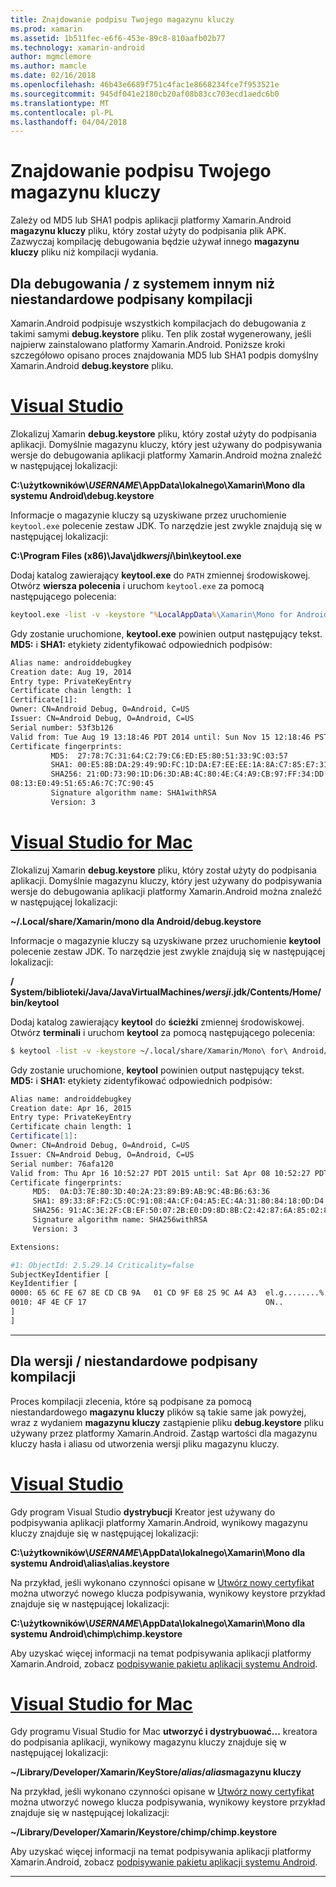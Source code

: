 ```yaml
---
title: Znajdowanie podpisu Twojego magazynu kluczy
ms.prod: xamarin
ms.assetid: 1b511fec-e6f6-453e-89c8-810aafb02b77
ms.technology: xamarin-android
author: mgmclemore
ms.author: mamcle
ms.date: 02/16/2018
ms.openlocfilehash: 46b43e6689f751c4fac1e8668234fce7f953521e
ms.sourcegitcommit: 945df041e2180cb20af08b83cc703ecd1aedc6b0
ms.translationtype: MT
ms.contentlocale: pl-PL
ms.lasthandoff: 04/04/2018
---
```

# <a name="finding-your-keystores-signature"></a>Znajdowanie podpisu Twojego magazynu kluczy

Zależy od MD5 lub SHA1 podpis aplikacji platformy Xamarin.Android **magazynu kluczy** pliku, który został użyty do podpisania plik APK. Zazwyczaj kompilację debugowania będzie używał innego **magazynu kluczy** pliku niż kompilacji wydania.

## <a name="for-debug--non-custom-signed-builds"></a>Dla debugowania / z systemem innym niż niestandardowe podpisany kompilacji

Xamarin.Android podpisuje wszystkich kompilacjach do debugowania z takimi samymi **debug.keystore** pliku. Ten plik został wygenerowany, jeśli najpierw zainstalowano platformy Xamarin.Android. Poniższe kroki szczegółowo opisano proces znajdowania MD5 lub SHA1 podpis domyślny Xamarin.Android **debug.keystore** pliku.

# <a name="visual-studiotabvswin"></a>[Visual Studio](#tab/vswin)

Zlokalizuj Xamarin **debug.keystore** pliku, który został użyty do podpisania aplikacji. Domyślnie magazynu kluczy, który jest używany do podpisywania wersje do debugowania aplikacji platformy Xamarin.Android można znaleźć w następującej lokalizacji:

**C:\\użytkowników\\*USERNAME*\\AppData\\lokalnego\\Xamarin\\Mono dla systemu Android\\debug.keystore**

Informacje o magazynie kluczy są uzyskiwane przez uruchomienie `keytool.exe` polecenie zestaw JDK. To narzędzie jest zwykle znajdują się w następującej lokalizacji:

**C:\\Program Files (x86)\\Java\\jdk*wersji*\\bin\\keytool.exe**

Dodaj katalog zawierający **keytool.exe** do `PATH` zmiennej środowiskowej.
Otwórz **wiersza polecenia** i uruchom `keytool.exe` za pomocą następującego polecenia:

```cmd
keytool.exe -list -v -keystore "%LocalAppData%\Xamarin\Mono for Android\debug.keystore" -alias androiddebugkey -storepass android -keypass android
```

Gdy zostanie uruchomione, **keytool.exe** powinien output następujący tekst. **MD5:** i **SHA1:** etykiety zidentyfikować odpowiednich podpisów:

```cmd
Alias name: androiddebugkey
Creation date: Aug 19, 2014
Entry type: PrivateKeyEntry
Certificate chain length: 1
Certificate[1]:
Owner: CN=Android Debug, O=Android, C=US
Issuer: CN=Android Debug, O=Android, C=US
Serial number: 53f3b126
Valid from: Tue Aug 19 13:18:46 PDT 2014 until: Sun Nov 15 12:18:46 PST 2043
Certificate fingerprints:
         MD5:  27:78:7C:31:64:C2:79:C6:ED:E5:80:51:33:9C:03:57
         SHA1: 00:E5:8B:DA:29:49:9D:FC:1D:DA:E7:EE:EE:1A:8A:C7:85:E7:31:23
         SHA256: 21:0D:73:90:1D:D6:3D:AB:4C:80:4E:C4:A9:CB:97:FF:34:DD:B4:42:FC:
08:13:E0:49:51:65:A6:7C:7C:90:45
         Signature algorithm name: SHA1withRSA
         Version: 3
```


# <a name="visual-studio-for-mactabvsmac"></a>[Visual Studio for Mac](#tab/vsmac)

Zlokalizuj Xamarin **debug.keystore** pliku, który został użyty do podpisania aplikacji. Domyślnie magazynu kluczy, który jest używany do podpisywania wersje do debugowania aplikacji platformy Xamarin.Android można znaleźć w następującej lokalizacji:

**~/.Local/share/Xamarin/mono dla Android/debug.keystore**


Informacje o magazynie kluczy są uzyskiwane przez uruchomienie **keytool** polecenie zestaw JDK. To narzędzie jest zwykle znajdują się w następującej lokalizacji:

**/ System/biblioteki/Java/JavaVirtualMachines/*wersji*.jdk/Contents/Home/bin/keytool**

Dodaj katalog zawierający **keytool** do **ścieżki** zmiennej środowiskowej.
Otwórz **terminali** i uruchom **keytool** za pomocą następującego polecenia:

```bash
$ keytool -list -v -keystore ~/.local/share/Xamarin/Mono\ for\ Android/debug.keystore -alias androiddebugkey -storepass android -keypass android
```

Gdy zostanie uruchomione, **keytool** powinien output następujący tekst. **MD5:** i **SHA1:** etykiety zidentyfikować odpowiednich podpisów:

```bash
Alias name: androiddebugkey
Creation date: Apr 16, 2015
Entry type: PrivateKeyEntry
Certificate chain length: 1
Certificate[1]:
Owner: CN=Android Debug, O=Android, C=US
Issuer: CN=Android Debug, O=Android, C=US
Serial number: 76afa120
Valid from: Thu Apr 16 10:52:27 PDT 2015 until: Sat Apr 08 10:52:27 PDT 2045
Certificate fingerprints:
     MD5:  0A:D3:7E:80:3D:40:2A:23:89:B9:AB:9C:4B:B6:63:36
     SHA1: 89:33:8F:F2:C5:0C:91:08:4A:CF:04:A5:EC:4A:31:80:84:18:0D:D4
     SHA256: 91:AC:3E:2F:CB:EF:50:07:2B:E0:D9:8D:8B:C2:42:87:6A:85:02:86:EB:44:84:10:34:02:ED:35:CE:C6:38:47
     Signature algorithm name: SHA256withRSA
     Version: 3

Extensions:

#1: ObjectId: 2.5.29.14 Criticality=false
SubjectKeyIdentifier [
KeyIdentifier [
0000: 65 6C FE 67 8E CD CB 9A   01 CD 9F E8 25 9C A4 A3  el.g........%...
0010: 4F 4E CF 17                                        ON..
]
]
```

-----

## <a name="for-release--custom-signed-builds"></a>Dla wersji / niestandardowe podpisany kompilacji

Proces kompilacji zlecenia, które są podpisane za pomocą niestandardowego **magazynu kluczy** plików są takie same jak powyżej, wraz z wydaniem **magazynu kluczy** zastąpienie pliku **debug.keystore** pliku używany przez platformy Xamarin.Android. Zastąp wartości dla magazynu kluczy hasła i aliasu od utworzenia wersji pliku magazynu kluczy.

# <a name="visual-studiotabvswin"></a>[Visual Studio](#tab/vswin)

Gdy program Visual Studio **dystrybucji** Kreator jest używany do podpisywania aplikacji platformy Xamarin.Android, wynikowy magazynu kluczy znajduje się w następującej lokalizacji:

**C:\\użytkowników\\*USERNAME*\\AppData\\lokalnego\\Xamarin\\Mono dla systemu Android\\alias\\alias.keystore**

Na przykład, jeśli wykonano czynności opisane w [Utwórz nowy certyfikat](~/android/deploy-test/signing/index.md#newcertvs) można utworzyć nowego klucza podpisywania, wynikowy keystore przykład znajduje się w następującej lokalizacji:

**C:\\użytkowników\\*USERNAME*\\AppData\\lokalnego\\Xamarin\\Mono dla systemu Android\\chimp\\chimp.keystore**

Aby uzyskać więcej informacji na temat podpisywania aplikacji platformy Xamarin.Android, zobacz [podpisywanie pakietu aplikacji systemu Android](~/android/deploy-test/signing/index.md).


# <a name="visual-studio-for-mactabvsmac"></a>[Visual Studio for Mac](#tab/vsmac)

Gdy programu Visual Studio for Mac **utworzyć i dystrybuować...**  kreatora do podpisania aplikacji, wynikowy magazynu kluczy znajduje się w następującej lokalizacji:

**~/Library/Developer/Xamarin/KeyStore/*alias*/*alias*magazynu kluczy**

Na przykład, jeśli wykonano czynności opisane w [Utwórz nowy certyfikat](~/android/deploy-test/signing/index.md#newcertxs) można utworzyć nowego klucza podpisywania, wynikowy keystore przykład znajduje się w następującej lokalizacji:

**~/Library/Developer/Xamarin/Keystore/chimp/chimp.keystore**

Aby uzyskać więcej informacji na temat podpisywania aplikacji platformy Xamarin.Android, zobacz [podpisywanie pakietu aplikacji systemu Android](~/android/deploy-test/signing/index.md).


-----
